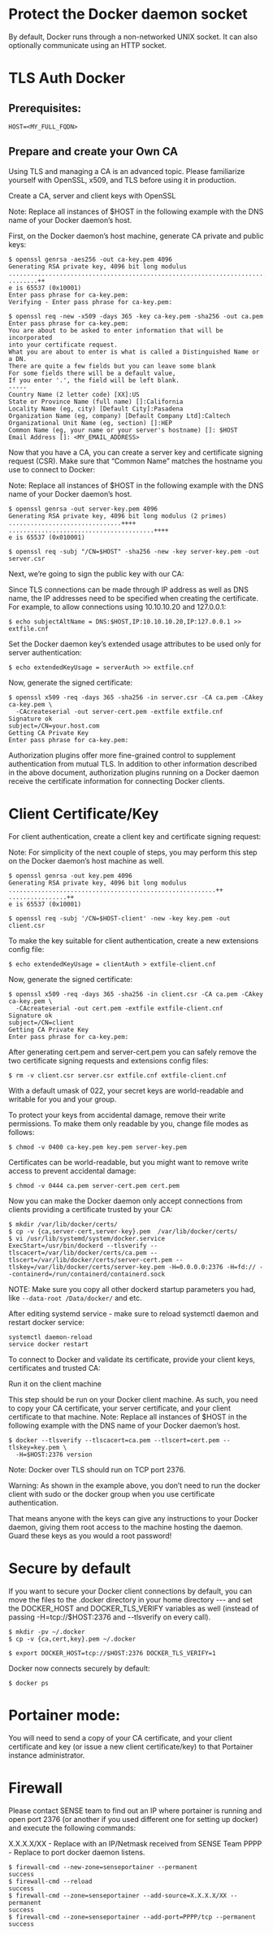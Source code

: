 # Protect the Docker daemon socket
By default, Docker runs through a non-networked UNIX socket. It can also optionally communicate using an HTTP socket.

# TLS Auth Docker
## Prerequisites:

```
HOST=<MY_FULL_FQDN>
```

## Prepare and create your Own CA
Using TLS and managing a CA is an advanced topic. Please familiarize yourself with OpenSSL, x509, and TLS before using it in production.

Create a CA, server and client keys with OpenSSL

Note: Replace all instances of $HOST in the following example with the DNS name of your Docker daemon’s host.

First, on the Docker daemon’s host machine, generate CA private and public keys:
```
$ openssl genrsa -aes256 -out ca-key.pem 4096
Generating RSA private key, 4096 bit long modulus
............................................................................................................................................................................................++
........++
e is 65537 (0x10001)
Enter pass phrase for ca-key.pem:
Verifying - Enter pass phrase for ca-key.pem:
```

```
$ openssl req -new -x509 -days 365 -key ca-key.pem -sha256 -out ca.pem
Enter pass phrase for ca-key.pem:
You are about to be asked to enter information that will be incorporated
into your certificate request.
What you are about to enter is what is called a Distinguished Name or a DN.
There are quite a few fields but you can leave some blank
For some fields there will be a default value,
If you enter '.', the field will be left blank.
-----
Country Name (2 letter code) [XX]:US
State or Province Name (full name) []:California
Locality Name (eg, city) [Default City]:Pasadena
Organization Name (eg, company) [Default Company Ltd]:Caltech
Organizational Unit Name (eg, section) []:HEP
Common Name (eg, your name or your server's hostname) []: $HOST
Email Address []: <MY_EMAIL_ADDRESS>
```
Now that you have a CA, you can create a server key and certificate signing request (CSR). Make sure that “Common Name” matches the hostname you use to connect to Docker:

Note: Replace all instances of $HOST in the following example with the DNS name of your Docker daemon’s host.
```
$ openssl genrsa -out server-key.pem 4096
Generating RSA private key, 4096 bit long modulus (2 primes)
...............................++++
........................................++++
e is 65537 (0x010001)
```

```
$ openssl req -subj "/CN=$HOST" -sha256 -new -key server-key.pem -out server.csr
```
Next, we’re going to sign the public key with our CA:

Since TLS connections can be made through IP address as well as DNS name, the IP addresses need to be specified when creating the certificate. For example, to allow connections using 10.10.10.20 and 127.0.0.1:

```
$ echo subjectAltName = DNS:$HOST,IP:10.10.10.20,IP:127.0.0.1 >> extfile.cnf
```
Set the Docker daemon key’s extended usage attributes to be used only for server authentication:
```
$ echo extendedKeyUsage = serverAuth >> extfile.cnf
```
Now, generate the signed certificate:
```
$ openssl x509 -req -days 365 -sha256 -in server.csr -CA ca.pem -CAkey ca-key.pem \
  -CAcreateserial -out server-cert.pem -extfile extfile.cnf
Signature ok
subject=/CN=your.host.com
Getting CA Private Key
Enter pass phrase for ca-key.pem:
```
Authorization plugins offer more fine-grained control to supplement authentication from mutual TLS. In addition to other information described in the above document, authorization plugins running on a Docker daemon receive the certificate information for connecting Docker clients.

# Client Certificate/Key

For client authentication, create a client key and certificate signing request:

Note: For simplicity of the next couple of steps, you may perform this step on the Docker daemon’s host machine as well.
```
$ openssl genrsa -out key.pem 4096
Generating RSA private key, 4096 bit long modulus
.........................................................++
................++
e is 65537 (0x10001)
```
```
$ openssl req -subj '/CN=$HOST-client' -new -key key.pem -out client.csr
```
To make the key suitable for client authentication, create a new extensions config file:
```
$ echo extendedKeyUsage = clientAuth > extfile-client.cnf
```
Now, generate the signed certificate:
```
$ openssl x509 -req -days 365 -sha256 -in client.csr -CA ca.pem -CAkey ca-key.pem \
  -CAcreateserial -out cert.pem -extfile extfile-client.cnf
Signature ok
subject=/CN=client
Getting CA Private Key
Enter pass phrase for ca-key.pem:
```
After generating cert.pem and server-cert.pem you can safely remove the two certificate signing requests and extensions config files:
```
$ rm -v client.csr server.csr extfile.cnf extfile-client.cnf
```
With a default umask of 022, your secret keys are world-readable and writable for you and your group.

To protect your keys from accidental damage, remove their write permissions. To make them only readable by you, change file modes as follows:
```
$ chmod -v 0400 ca-key.pem key.pem server-key.pem
```
Certificates can be world-readable, but you might want to remove write access to prevent accidental damage:
```
$ chmod -v 0444 ca.pem server-cert.pem cert.pem
```
Now you can make the Docker daemon only accept connections from clients providing a certificate trusted by your CA:

```
$ mkdir /var/lib/docker/certs/
$ cp -v {ca,server-cert,server-key}.pem  /var/lib/docker/certs/
$ vi /usr/lib/systemd/system/docker.service
ExecStart=/usr/bin/dockerd --tlsverify --tlscacert=/var/lib/docker/certs/ca.pem --tlscert=/var/lib/docker/certs/server-cert.pem --tlskey=/var/lib/docker/certs/server-key.pem -H=0.0.0.0:2376 -H=fd:// --containerd=/run/containerd/containerd.sock
```
NOTE: Make sure you copy all other dockerd startup parameters you had, like `--data-root /Data/docker/` and etc.

After editing systemd service - make sure to reload systemctl daemon and restart docker service:
```
systemctl daemon-reload
service docker restart
```

To connect to Docker and validate its certificate, provide your client keys, certificates and trusted CA:

Run it on the client machine

This step should be run on your Docker client machine. As such, you need to copy your CA certificate, your server certificate, and your client certificate to that machine.
Note: Replace all instances of $HOST in the following example with the DNS name of your Docker daemon’s host.
```
$ docker --tlsverify --tlscacert=ca.pem --tlscert=cert.pem --tlskey=key.pem \
  -H=$HOST:2376 version
```
Note: Docker over TLS should run on TCP port 2376.

Warning: As shown in the example above, you don’t need to run the docker client with sudo or the docker group when you use certificate authentication.

That means anyone with the keys can give any instructions to your Docker daemon, giving them root access to the machine hosting the daemon. Guard these keys as you would a root password!

# Secure by default
If you want to secure your Docker client connections by default, you can move the files to the .docker directory in your home directory --- and set the DOCKER_HOST and DOCKER_TLS_VERIFY variables as well (instead of passing -H=tcp://$HOST:2376 and --tlsverify on every call).
```
$ mkdir -pv ~/.docker
$ cp -v {ca,cert,key}.pem ~/.docker
```
```
$ export DOCKER_HOST=tcp://$HOST:2376 DOCKER_TLS_VERIFY=1
```
Docker now connects securely by default:
```
$ docker ps
```

# Portainer mode:
You will need to send a copy of your CA certificate, and your client certificate and key (or issue a new client certificate/key) to that Portainer instance administrator.


# Firewall

Please contact SENSE team to find out an IP where portainer is running and open port 2376 (or another if you used different one for setting up docker) and execute the following commands:

X.X.X.X/XX - Replace with an IP/Netmask received from SENSE Team
PPPP - Replace to port docker daemon listens.

```
$ firewall-cmd --new-zone=senseportainer --permanent
success
$ firewall-cmd --reload
success
$ firewall-cmd --zone=senseportainer --add-source=X.X.X.X/XX --permanent
success
$ firewall-cmd --zone=senseportainer --add-port=PPPP/tcp --permanent
success
```


